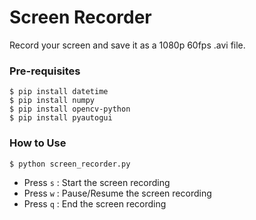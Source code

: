# Screen Recorder

Record your screen and save it as a 1080p 60fps .avi file.


### Pre-requisites
```
$ pip install datetime
$ pip install numpy
$ pip install opencv-python
$ pip install pyautogui
```

### How to Use
```
$ python screen_recorder.py
```
- Press `s` : Start the screen recording
- Press `w` : Pause/Resume the screen recording
- Press `q` : End the screen recording
